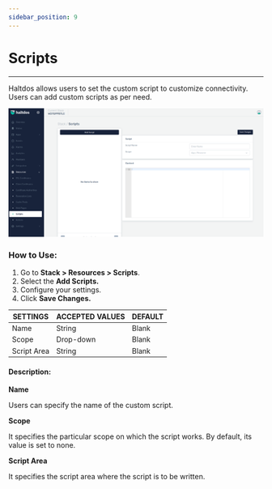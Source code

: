 ```yaml
---
sidebar_position: 9
---
```


# Scripts

---

Haltdos allows users to set the custom script to customize connectivity. Users can add custom scripts as per need.

![Scripts](/img/platform/v7/docs/script_newui.png)

### How to Use:

1. Go to **Stack > Resources > Scripts**.
2. Select the **Add Scripts.**
3. Configure your settings. 
4. Click **Save Changes.**

| SETTINGS    | ACCEPTED VALUES | DEFAULT |
|-------------|-----------------|---------|
| Name        | String          | Blank   |
| Scope       | Drop-down       | Blank   |
| Script Area | String          | Blank   |

#### Description:

**Name**

Users can specify the name of the custom script.

**Scope**

It specifies the particular scope on which the script works. By default, its value is set to none.

**Script Area**

It specifies the script area where the script is to be written.


